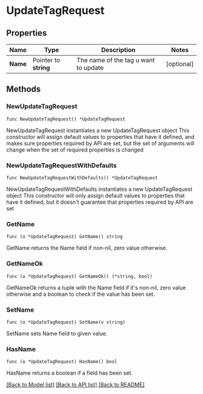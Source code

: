 # UpdateTagRequest

## Properties

Name | Type | Description | Notes
------------ | ------------- | ------------- | -------------
**Name** | Pointer to **string** | The name of the tag u want to update | [optional] 

## Methods

### NewUpdateTagRequest

`func NewUpdateTagRequest() *UpdateTagRequest`

NewUpdateTagRequest instantiates a new UpdateTagRequest object
This constructor will assign default values to properties that have it defined,
and makes sure properties required by API are set, but the set of arguments
will change when the set of required properties is changed

### NewUpdateTagRequestWithDefaults

`func NewUpdateTagRequestWithDefaults() *UpdateTagRequest`

NewUpdateTagRequestWithDefaults instantiates a new UpdateTagRequest object
This constructor will only assign default values to properties that have it defined,
but it doesn't guarantee that properties required by API are set

### GetName

`func (o *UpdateTagRequest) GetName() string`

GetName returns the Name field if non-nil, zero value otherwise.

### GetNameOk

`func (o *UpdateTagRequest) GetNameOk() (*string, bool)`

GetNameOk returns a tuple with the Name field if it's non-nil, zero value otherwise
and a boolean to check if the value has been set.

### SetName

`func (o *UpdateTagRequest) SetName(v string)`

SetName sets Name field to given value.

### HasName

`func (o *UpdateTagRequest) HasName() bool`

HasName returns a boolean if a field has been set.


[[Back to Model list]](../README.md#documentation-for-models) [[Back to API list]](../README.md#documentation-for-api-endpoints) [[Back to README]](../README.md)



